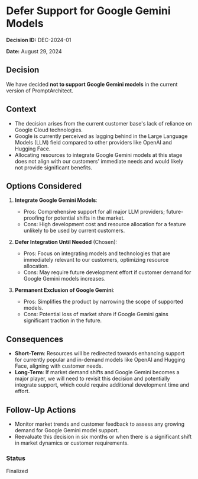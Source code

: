 # Defer Support for Google Gemini Models

**Decision ID:** DEC-2024-01

**Date:** August 29, 2024

## Decision

We have decided **not to support Google Gemini models** in the current version of PromptArchitect.

## Context

- The decision arises from the current customer base's lack of reliance on Google Cloud technologies.
- Google is currently perceived as lagging behind in the Large Language Models (LLM) field compared to other providers like OpenAI and Hugging Face.
- Allocating resources to integrate Google Gemini models at this stage does not align with our customers' immediate needs and would likely not provide significant benefits.

## Options Considered

1. **Integrate Google Gemini Models**:
   - Pros: Comprehensive support for all major LLM providers; future-proofing for potential shifts in the market.
   - Cons: High development cost and resource allocation for a feature unlikely to be used by current customers.

2. **Defer Integration Until Needed** (Chosen):
   - Pros: Focus on integrating models and technologies that are immediately relevant to our customers, optimizing resource allocation.
   - Cons: May require future development effort if customer demand for Google Gemini models increases.

3. **Permanent Exclusion of Google Gemini**:
   - Pros: Simplifies the product by narrowing the scope of supported models.
   - Cons: Potential loss of market share if Google Gemini gains significant traction in the future.

## Consequences

- **Short-Term**: Resources will be redirected towards enhancing support for currently popular and in-demand models like OpenAI and Hugging Face, aligning with customer needs.
- **Long-Term**: If market demand shifts and Google Gemini becomes a major player, we will need to revisit this decision and potentially integrate support, which could require additional development time and effort.

## Follow-Up Actions

- Monitor market trends and customer feedback to assess any growing demand for Google Gemini model support.
- Reevaluate this decision in six months or when there is a significant shift in market dynamics or customer requirements.

### Status

Finalized
